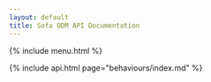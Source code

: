 ```yaml
---
layout: default
title: Sofa ODM API Documentation
---
```


{% include menu.html %}

{% include api.html page="behaviours/index.md" %}
